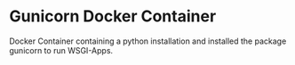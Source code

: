 # Gunicorn Docker Container

Docker Container containing a python installation and installed the package gunicorn to run WSGI-Apps.
